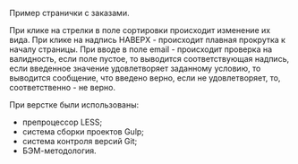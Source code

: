 Пример странички с заказами.

При клике на стрелки в поле сортировки происходит изменение их вида.
При клике на надпись НАВЕРХ - происходит плавная прокрутка к началу страницы.
При вводе в поле email - происходит проверка на валидность, если поле пустое, то выводится соответствующая надпись, если введенное значение удовлетворяет заданному условию, то выводится сообщение, что введено верно, если не удовлетворяет, то, соответственно - не верно.

При верстке были использованы:
- препроцессор LESS;
- система сборки проектов Gulp;
- система контроля версий Git;
- БЭМ-методология.
